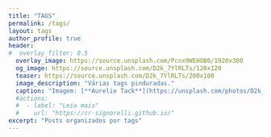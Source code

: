 ```yaml
---
title: "TAGS"
permalink: /tags/
layout: tags
author_profile: true
header:
#  overlay_filter: 0.5
  overlay_image: https://source.unsplash.com/Pcnx9WEHOB0/1920x300
  og_image: https://source.unsplash.com/D2k_7YlRLTs/120x120
  teaser: https://source.unsplash.com/D2k_7YlRLTs/200x100
  image_description: "Várias tags pinduradas."
  caption: "Imagem: [**Aurelie Tack**](https://unsplash.com/photos/D2k_7YlRLTs)"
  #actions:
  #  - label: "Leia mais"
  #    url: "https://cr-signorelli.github.io/"
excerpt: "Posts organizados por tags"
---
```

